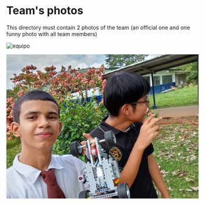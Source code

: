 Team's photos
====

This directory must contain 2 photos of the team (an official one and one funny photo with all team members)

![equipo](https://github.com/ROBOTICAIPTC/New_Line/blob/main/t-photos/20240702_122028.png)

![divertida](https://github.com/ROBOTICAIPTC/New_Line/blob/main/t-photos/13.jpg)